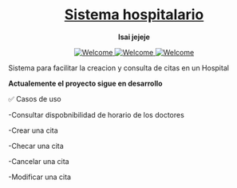 <h1 align="center">
  <a href="#">
    Sistema hospitalario
  </a>
</h1>

<p align="center">
  <strong>Isai jejeje</strong>
</p>

<p align="center">
    <a href="#">
        <img src="https://img.shields.io/badge/python-3670A0?style=for-the-badge&logo=python&logoColor=ffdd54" alt="Welcome" />
    </a>
    <a href="#">
        <img src="https://img.shields.io/badge/FastAPI-005571?style=for-the-badge&logo=fastapi" alt="Welcome" />
    </a>
    <a href="#">
        <img src="https://img.shields.io/badge/postgres-%23316192.svg?style=for-the-badge&logo=postgresql&logoColor=white" alt="Welcome" />
    </a>
</p>
Sistema para facilitar la creacion y consulta de citas en un Hospital

**Actualemente el proyecto sigue en desarrollo**


✅ Casos de uso

-Consultar dispobnibilidad de horario de los doctores

-Crear una cita

-Checar una cita

-Cancelar una cita

-Modificar una cita
